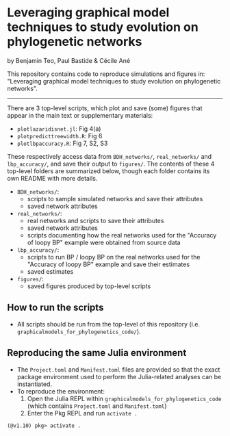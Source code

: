 # Leveraging graphical model techniques to study evolution on phylogenetic networks

by Benjamin Teo, Paul Bastide & Cécile Ané

This repository contains code to reproduce simulations and figures in:
"Leveraging graphical model techniques to study evolution on phylogenetic networks".

---

There are 3 top-level scripts, which plot and save (some) figures that appear in
the main text or supplementary materials:
- `plotlazaridisnet.jl`: Fig 4(a)
- `plotpredicttreewidth.R`: Fig 6
- `plotlbpaccuracy.R`: Fig 7, S2, S3

These respectively access data from `BDH_networks/`, `real_networks/` and
`lbp_accuracy/`, and save their output to `figures/`. The contents of these 4
top-level folders are summarized below, though each folder contains its own
README with more details.

- `BDH_networks/`:
    - scripts to sample simulated networks and save their attributes
    - saved network attributes
- `real_networks/`:
    - real networks and scripts to save their attributes
    - saved network attributes
    - scripts documenting how the real networks used for the "Accuracy of loopy
    BP" example were obtained from source data
- `lbp_accuracy/`:
    - scripts to run BP / loopy BP on the real networks used for the "Accuracy
    of loopy BP" example and save their estimates
    - saved estimates
- `figures/`:
    - saved figures produced by top-level scripts

## How to run the scripts

- All scripts should be run from the top-level of this repository
(i.e. `graphicalmodels_for_phylogenetics_code/`).

## Reproducing the same Julia environment

- The `Project.toml` and `Manifest.toml` files are provided so that the exact
package environment used to perform the Julia-related analyses can be
instantiated.
- To reproduce the environment:
    1. Open the Julia REPL within `graphicalmodels_for_phylogenetics_code`
    (which contains `Project.toml` and `Manifest.toml`)
    2. Enter the Pkg REPL and run `activate .`
```
(@v1.10) pkg> activate .
```